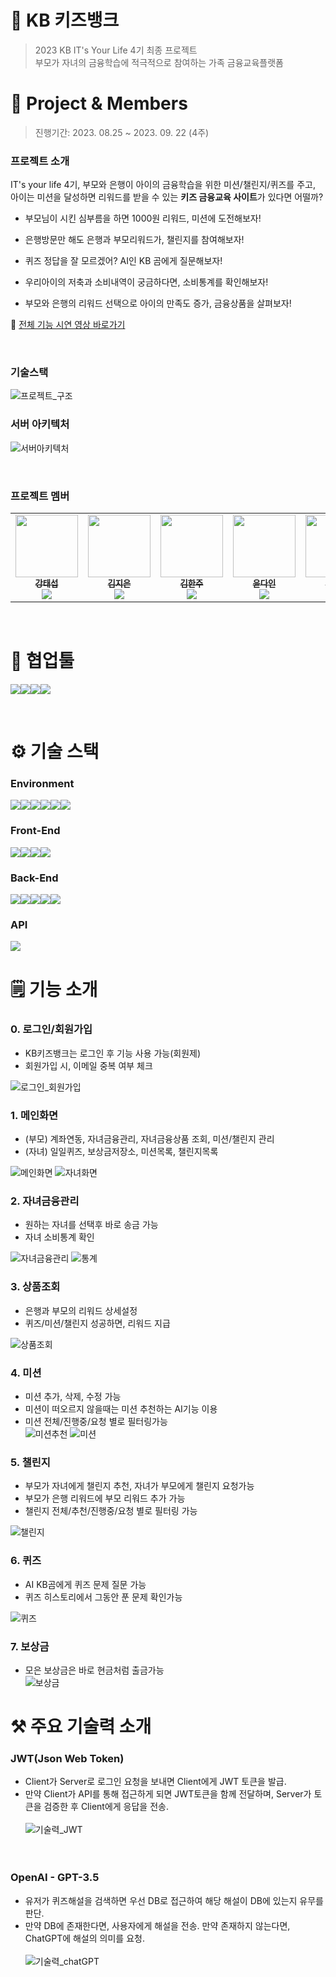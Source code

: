 # 🏦 KB 키즈뱅크

> 2023 KB IT's Your Life 4기 최종 프로젝트<br>
> 부모가 자녀의 금융학습에 적극적으로 참여하는 가족 금융교육플랫폼
> <br>

# 📌 Project & Members

> 진행기간: 2023. 08.25 ~ 2023. 09. 22 (4주)

### 프로젝트 소개

IT's your life 4기, 부모와 은행이 아이의 금융학습을 위한 미션/챌린지/퀴즈를 주고, 아이는 미션을 달성하면 리워드를 받을 수 있는 **키즈 금융교육 사이트**가 있다면 어떨까?

- 부모님이 시킨 심부름을 하면 1000원 리워드, 미션에 도전해보자!

- 은행방문만 해도 은행과 부모리워드가, 챌린지를 참여해보자!

- 퀴즈 정답을 잘 모르겠어? AI인 KB 곰에게 질문해보자!

- 우리아이의 저축과 소비내역이 궁금하다면, 소비통계를 확인해보자!

- 부모와 은행의 리워드 선택으로 아이의 만족도 증가, 금융상품을 살펴보자!

🔗 [전체 기능 시연 영상 바로가기](링크)

<br>

### 기술스택

![프로젝트_구조](README.assets/Image/기술스택.png)

### 서버 아키텍처

![서버아키텍처](README.assets/Image/서버.png)

<br>

### 프로젝트 멤버

<table>
    <tr>
        <td align="center">
	    <a href="https://github.com/KSEOP">
	    	<img src="https://avatars.githubusercontent.com/u/42964809?v=4" width="100px;" alt=""/>
	    	<br/>
	    	<sub>
	    	<b>강태섭</b>
	    	<br/>
	    	<img src="https://us-central1-progress-markdown.cloudfunctions.net/progress/100"/>
	        </sub>
	    </a>
	    <br />
	</td>
        <td align="center">
	    <a href="https://github.com/mellykim123">
	    	<img src="https://avatars.githubusercontent.com/u/78676660?v=4" width="100px;" alt=""/>
	    	<br/>
	    	<sub>
	    	<b>김지은</b>
	    	<br/>
	    	<img src="https://us-central1-progress-markdown.cloudfunctions.net/progress/100"/>
	        </sub>
	    </a>
	    <br />
	</td>
        <td align="center">
	    <a href="https://github.com/rlagkswn00">
	    	<img src="https://avatars.githubusercontent.com/u/56250226?v=4" width="100px;" alt=""/>
	    	<br/>
	    	<sub>
	    	<b>김한주</b>
	    	<br/>
	    	<img src="https://us-central1-progress-markdown.cloudfunctions.net/progress/100"/>
	        </sub>
	    </a>
	    <br />
	</td>
	<td align="center">
	    <a href="https://github.com/yoondain">
	    	<img src="https://avatars.githubusercontent.com/u/76734572?v=4" width="100px;" alt=""/>
	    	<br/>
	    	<sub>
	    	<b>윤다인</b>
	    	<br/>
	    	<img src="https://us-central1-progress-markdown.cloudfunctions.net/progress/100"/>
	        </sub>
	    </a>
	    <br />
	</td>
	<td align="center">
	    <a href="https://avatars.githubusercontent.com/u/96781855?v=4">
	    	<img src="https://avatars.githubusercontent.com/u/42964809?v=4" width="100px;" alt=""/>
	    	<br/>
	    	<sub>
	    	<b>최송희</b>
	    	<br/>
	    	<img src="https://us-central1-progress-markdown.cloudfunctions.net/progress/100"/>
	        </sub>
	    </a>
	    <br />
	</td>
  	<td align="center">
	    <a href="https://github.com/ChoiYoo">
	    	<img src="https://avatars.githubusercontent.com/u/95369406?v=4" width="100px;" alt=""/>
	    	<br/>
	    	<sub>
	    	<b>최유정</b>
	    	<br/>
	    	<img src="https://us-central1-progress-markdown.cloudfunctions.net/progress/100"/>
	        </sub>
	    </a>
	    <br />
	</td>
    </tr>
</table>
<br>

# 🤝 협업툴

<img src="https://img.shields.io/badge/git-F05032?style=for-the-badge&logo=git&logoColor=white"><img src="https://img.shields.io/badge/Notion-000000?style=for-the-badge&logo=notion&logoColor=white"><img src="https://img.shields.io/badge/figma-F24E1E?style=for-the-badge&logo=figma&logoColor=white"><img src="https://img.shields.io/badge/Zoom-0B5CFF?style=for-the-badge&logo=zoom&logoColor=white">

<br>

# ⚙️ 기술 스택

### **Environment**

<img src="https://img.shields.io/badge/windows-0078D6?style=for-the-badge&logo=windows&logoColor=white"><img src="https://img.shields.io/badge/macos-000000?style=for-the-badge&logo=macos&logoColor=white"><img src="https://img.shields.io/badge/intellij-000000?style=for-the-badge&logo=intellijidea&logoColor=white"><img src="https://img.shields.io/badge/eclipse-2C2255?style=for-the-badge&logo=eclipseide&logoColor=white"><img src="https://img.shields.io/badge/visual studio code-007ACC?style=for-the-badge&logo=visualstudiocode&logoColor=white"><img src="https://img.shields.io/badge/postman-FF6C37?style=for-the-badge&logo=postman&logoColor=white">

### **Front-End**

<img src="https://img.shields.io/badge/react-61DAFB?style=for-the-badge&logo=react&logoColor=white"><img src="https://img.shields.io/badge/html5-E34F26?style=for-the-badge&logo=html5&logoColor=white"><img src="https://img.shields.io/badge/css3-1572B6?style=for-the-badge&logo=css3&logoColor=white"><img src="https://img.shields.io/badge/javascript-F7DF1E?style=for-the-badge&logo=javascript&logoColor=white">

### **Back-End**

<img src="https://img.shields.io/badge/java 11-0058CC?style=for-the-badge&logo=java&logoColor=white"><img src="https://img.shields.io/badge/spring boot-6DB33F?style=for-the-badge&logo=springboot&logoColor=white"><img src="https://img.shields.io/badge/Spring Data JPA-6DB33F?style=for-the-badge&logoColor=white"><img src="https://img.shields.io/badge/Oracle-F80000?style=for-the-badge&logo=oracle&logoColor=white"><img src="https://img.shields.io/badge/Django-092E20?style=for-the-badge&logo=django&logoColor=white">

### **API**

<img src="https://img.shields.io/badge/openai-412991?style=for-the-badge&logo=openai&logoColor=white">

<br>

# 🗒️ 기능 소개

### 0. 로그인/회원가입

- KB키즈뱅크는 로그인 후 기능 사용 가능(회원제)
- 회원가입 시, 이메일 중복 여부 체크<br>

![로그인_회원가입](README.assets/Gif/회원가입.gif)

### 1. 메인화면

- (부모) 계좌연동, 자녀금융관리, 자녀금융상품 조회, 미션/챌린지 관리 <br>
- (자녀) 일일퀴즈, 보상금저장소, 미션목록, 챌린지목록 <br>

![메인화면](README.assets/Image/부모자녀메인.png)
![자녀화면](README.assets/Gif/자녀화면.gif)

### 2. 자녀금융관리

- 원하는 자녀를 선택후 바로 송금 가능
- 자녀 소비통계 확인 <br>

![자녀금융관리](README.assets/Gif/송금화면.gif)
![통계](README.assets/Gif/통계.gif)

### 3. 상품조회

- 은행과 부모의 리워드 상세설정
- 퀴즈/미션/챌린지 성공하면, 리워드 지급<br>

![상품조회](README.assets/Image/연계상품.png)

### 4. 미션

- 미션 추가, 삭제, 수정 가능
- 미션이 떠오르지 않을때는 미션 추천하는 AI기능 이용
- 미션 전체/진행중/요청 별로 필터링가능<br>
  ![미션추천](README.assets/Gif/미션추천.gif)
  ![미션](README.assets/Gif/미션.gif)

### 5. 챌린지

- 부모가 자녀에게 챌린지 추천, 자녀가 부모에게 챌린지 요청가능
- 부모가 은행 리워드에 부모 리워드 추가 가능
- 챌린지 전체/추천/진행중/요청 별로 필터링 가능<br>

![챌린지](README.assets/Gif/챌린지.gif)

### 6. 퀴즈

- AI KB곰에게 퀴즈 문제 질문 가능
- 퀴즈 히스토리에서 그동안 푼 문제 확인가능<br>

![퀴즈](README.assets/Gif/퀴즈.gif)

### 7. 보상금

- 모은 보상금은 바로 현금처럼 출금가능<br>
  ![보상금](README.assets/Gif/보상금.gif)

# ⚒️ 주요 기술력 소개

### JWT(Json Web Token)

- Client가 Server로 로그인 요청을 보내면 Client에게 JWT 토큰을 발급. <br>
- 만약 Client가 API를 통해 접근하게 되면 JWT토큰을 함께 전달하며, Server가 토큰을 검증한 후 Client에게 응답을 전송. <br><br>
  ![기술력_JWT](README.assets/Image/JWT.png)
  <br><br><br>

### OpenAI - GPT-3.5

- 유저가 퀴즈해설을 검색하면 우선 DB로 접근하여 해당 해설이 DB에 있는지 유무를 판단. <br>
- 만약 DB에 존재한다면, 사용자에게 해설을 전송. 만약 존재하지 않는다면, ChatGPT에 해설의 의미를 요청. <br><br>
  ![기술력_chatGPT](README.assets/Image/OPENAI.png)
  <br><br><br>
